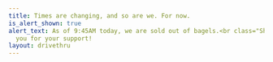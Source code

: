 ```yaml
---
title: Times are changing, and so are we. For now.
is_alert_shown: true
alert_text: As of 9:45AM today, we are sold out of bagels.<br class="ShowMobile"/>Thank
  you for your support!
layout: drivethru
---
```



